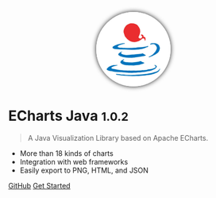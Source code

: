 <p align="center">
 <img src="_media/logo.png" alt="logo" width=150 height=150 style="border-radius: 50%; box-shadow: 0 0 10px 0;" />
</p>

# ECharts Java <small>1.0.2</small>

> A Java Visualization Library based on Apache ECharts.

- More than 18 kinds of charts
- Integration with web frameworks
- Easily export to PNG, HTML, and JSON

[GitHub](https://github.com/ECharts-Java/ECharts-Java.git)
[Get Started](overview)
